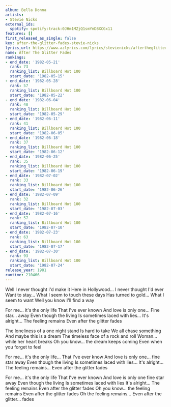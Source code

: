 ```yaml
---
album: Bella Donna
artists:
- Stevie Nicks
external_ids:
  spotify: spotify:track:0JHm1MZjQ1smYmD8XCGx11
features: []
first_released_as_single: false
key: after-the-glitter-fades-stevie-nicks
lyrics_url: https://www.azlyrics.com/lyrics/stevienicks/aftertheglitterfades.html
name: After The Glitter Fades
rankings:
- end_date: '1982-05-21'
  rank: 73
  ranking_list: Billboard Hot 100
  start_date: '1982-05-15'
- end_date: '1982-05-28'
  rank: 57
  ranking_list: Billboard Hot 100
  start_date: '1982-05-22'
- end_date: '1982-06-04'
  rank: 48
  ranking_list: Billboard Hot 100
  start_date: '1982-05-29'
- end_date: '1982-06-11'
  rank: 41
  ranking_list: Billboard Hot 100
  start_date: '1982-06-05'
- end_date: '1982-06-18'
  rank: 37
  ranking_list: Billboard Hot 100
  start_date: '1982-06-12'
- end_date: '1982-06-25'
  rank: 35
  ranking_list: Billboard Hot 100
  start_date: '1982-06-19'
- end_date: '1982-07-02'
  rank: 33
  ranking_list: Billboard Hot 100
  start_date: '1982-06-26'
- end_date: '1982-07-09'
  rank: 32
  ranking_list: Billboard Hot 100
  start_date: '1982-07-03'
- end_date: '1982-07-16'
  rank: 57
  ranking_list: Billboard Hot 100
  start_date: '1982-07-10'
- end_date: '1982-07-23'
  rank: 63
  ranking_list: Billboard Hot 100
  start_date: '1982-07-17'
- end_date: '1982-07-30'
  rank: 93
  ranking_list: Billboard Hot 100
  start_date: '1982-07-24'
release_year: 1981
runtime: 210466
---
```

Well I never thought I'd make it
Here in Hollywood...
I never thought I'd ever
Want to stay...
What I seem to touch these days
Has turned to gold...
What I seem to want
Well you know I'll find a way

For me... it's the only life
That I've ever known
And love is only one...
Fine star... away
Even though the living
Is sometimes laced with lies...
It's alright...
The feeling remains
Even after the glitter fades

The loneliness of a one night stand
Is hard to take
We all chase something
And maybe this is a dream
The timeless face of a rock and roll
Woman... while her heart breaks
Oh you know... the dream keeps coming
Even when you forget to feel

For me... it's the only life...
That I've ever know
And love is only one... fine star away
Even though the living
Is sometimes laced with lies...
It's alright...
The feeling remains...
Even after the glitter fades

For me... it's the only life
That I've ever known
And love is only one fine star away
Even though the living
Is sometimes laced with lies
It's alright...
The feeling remains
Even after the glitter fades
Oh you know... the feeling remains
Even after the glitter fades
Oh the feeling remains...
Even after the glitter... fades
